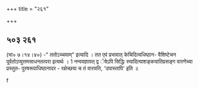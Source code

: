 +++
title = "२६१"

+++


## ५०३ २६१
(भा० ७।१४।४०) -" ततोऽच्चयाम्" इत्यादि । तत एवं प्रभावात् केचिदित्यधिष्ठान- वैशिष्टेचन पूर्वतोऽप्युत्तमसाधनतत्परा इत्यर्थः । 1 नन्ववज्ञावत् द्व ेषेऽपि सिद्धिः स्यादित्याशङ्कयातिप्रसङ्ग वारणेच्या प्रस्तुत- पुरषरूपाधिष्ठानादर - रक्षेच्छया च तं वारयति, 'उपास्तापि' इति ॥ 

f 
